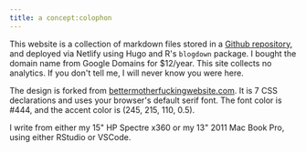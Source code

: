 ```yaml
---
title: a concept:colophon
---
```


This website is a collection of markdown files stored in a <a href="https://github.com/deblnia/deblnia.github.io" target="_blank">Github repository</a>, and deployed via Netlify using Hugo and R's `blogdown` package. I bought the domain name from Google Domains for $12/year. This site collects no analytics. If you don't tell me, I will never know you were here. 

The design is forked from <a href="http://bettermotherfuckingwebsite.com/" target="_blank">bettermotherfuckingwebsite.com</a>. It is 7 CSS declarations and uses your browser's default serif font. The font color is #444, and the accent color is (245, 215, 110, 0.5). 

I write from either my 15" HP Spectre x360 or my 13" 2011 Mac Book Pro, using either RStudio or VSCode. 